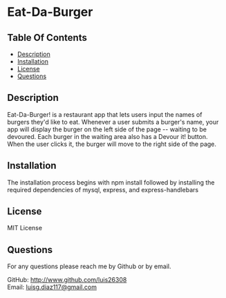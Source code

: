 
  # Eat-Da-Burger

  ## Table Of Contents
  - [Description](#Description)  
  - [Installation](#installation)  
  - [License](#License)  
  - [Questions](#Questions)  

  ## Description
  Eat-Da-Burger! is a restaurant app that lets users input the names of burgers they'd like to eat. Whenever a user submits a burger's name, your app will display the burger on the left side of the page -- waiting to be devoured. Each burger in the waiting area also has a Devour it! button. When the user clicks it, the burger will move to the right side of the page.

  ## Installation
  The installation process begins with npm install followed by installing the required dependencies of mysql, express, and express-handlebars

  ## License
  MIT License

  ## Questions
  For any questions please reach me by Github or by email.  

  GitHub: http://www.github.com/luis26308  
  Email: luisg.diaz117@gmail.com
